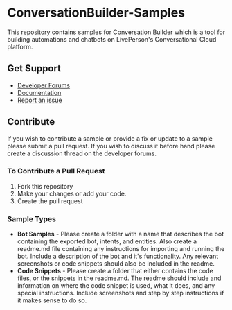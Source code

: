 # ConversationBuilder-Samples
This repository contains samples for Conversation Builder which is a tool for building automations and chatbots on LivePerson's Conversational Cloud platform.

## Get Support
- [Developer Forums](https://talkyard.livepersonai.com/)
- [Documentation](https://developers.liveperson.com/)
- [Report an issue](https://github.com/LivePersonInc/ConversationBuilder-Samples/issues/new) 

## Contribute
If you wish to contribute a sample or provide a fix or update to a sample please submit a pull request.  If you wish to discuss it before hand please create a discussion thread on the developer forums.

### To Contribute a Pull Request 
1. Fork this repository
2. Make your changes or add your code. 
3. Create the pull request

### Sample Types
- **Bot Samples** - Please create a folder with a name that describes the bot containing the exported bot, intents, and entities. Also create a readme.md file containing any instructions for importing and running the bot. Include a description of the bot and it's functionality. Any relevant screenshots or code snippets should also be included in the readme.
- **Code Snippets** - Please create a folder that either contains the code files, or the snippets in the readme.md.  The readme should include and information on where the code snippet is used, what it does, and any special instructions.  Include screenshots and step by step instructions if it makes sense to do so.
